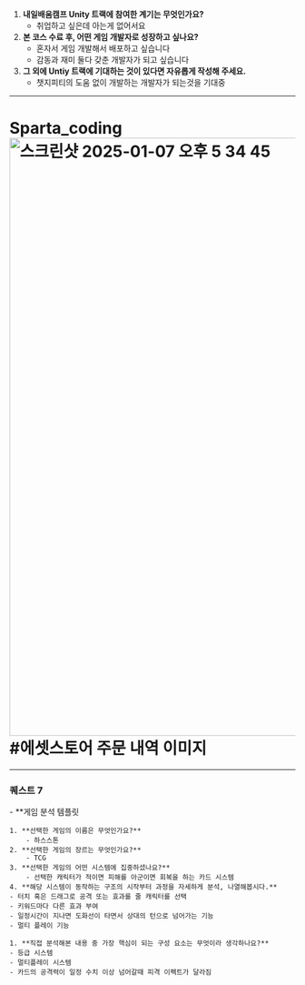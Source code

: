 1. **내일배움캠프 Unity 트랙에 참여한 계기는 무엇인가요?**
    - 취업하고 싶은데 아는게 없어서요
2. **본 코스 수료 후, 어떤 게임 개발자로 성장하고 싶나요?**
    - 혼자서 게임 개발해서 배포하고 싶습니다
    - 감동과 재미 둘다 갖춘 개발자가 되고 싶습니다
3. **그 외에 Untiy 트랙에 기대하는 것이 있다면 자유롭게 작성해 주세요.**
   - 챗지피티의 도움 없이 개발하는 개발자가 되는것을 기대중
     

---------------------
# Sparta_coding<img width="1052" alt="스크린샷 2025-01-07 오후 5 34 45" src="https://github.com/user-attachments/assets/8120f07a-8d9d-4106-99ed-b2816723f14c" /> #에셋스토어 주문 내역 이미지

-----------------------
<h3>퀘스트 7</h3>
- **게임 분석 템플릿

    1. **선택한 게임의 이름은 무엇인가요?**
        - 하스스톤
    2. **선택한 게임의 장르는 무엇인가요?**
        - TCG
    3. **선택한 게임의 어떤 시스템에 집중하셨나요?**
        - 선택한 캐릭터가 적이면 피해를 아군이면 회복을 하는 카드 시스템
    4. **해당 시스템이 동작하는 구조의 시작부터 과정을 자세하게 분석, 나열해봅시다.**
    - 터치 혹은 드래그로 공격 또는 효과를 줄 캐릭터를 선택
    - 키워드마다 다른 효과 부여
    - 일정시간이 지나면 도화선이 타면서 상대의 턴으로 넘어가는 기능
    - 멀티 플레이 기능
    
    1. **직접 분석해본 내용 중 가장 핵심이 되는 구성 요소는 무엇이라 생각하나요?**
    - 등급 시스템
    - 멀티플레이 시스템
    - 카드의 공격력이 일정 수치 이상 넘어갈때 피격 이펙트가 달라짐
